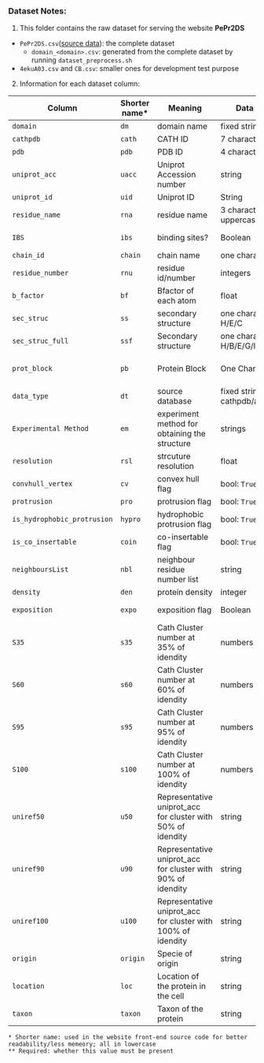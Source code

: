### Dataset Notes:
1. This folder contains the raw dataset for serving the website **PePr2DS**
- `PePr2DS.csv`([source data](https://github.com/reuter-group/pepr2ds/blob/main/Ressources/datasets/PePr2DS.csv)): the complete dataset 
    - `domain_<domain>.csv`: generated from the complete dataset by running `dataset_preprocess.sh`
- `4ekuA03.csv` and `CB.csv`: smaller ones for development test purpose

2. Information for each dataset column:

| Column | Shorter name* | Meaning | Data type | Required** | Additional info. |
|--------|--------|---------|-----------|-------------|--------|
| `domain` | `dm` | domain name | fixed strings | Y | -  |
| `cathpdb` | `cath` | CATH ID | 7 characters  | N | -  |
| `pdb`  | `pdb`  | PDB ID  | 4 characters | N | -  |
| `uniprot_acc` | `uacc` | Uniprot Accession number | string | N | Uniprot accession number (eg: Q9ULH1) |
| `uniprot_id` | `uid` | Uniprot ID | String | N | Uniprot ID (eg: ASAP1_HUMAN) |
| `residue_name` | `rna` | residue name | 3 characters, uppercase | Y | - |
| `IBS` | `ibs` | binding sites? | Boolean | N | True if residue part of the IBS, False otherwise |
| `chain_id` | `chain` | chain name | one character | N | PDB Chain ID |
| `residue_number` | `rnu` | residue id/number | integers | Y |- |
| `b_factor` | `bf` |  Bfactor of each atom | float | N | - |
| `sec_struc`| `ss` | secondary structure | one character: H/E/C | N | secondary structures simplified |
| `sec_struc_full`| `ssf` | Secondary structure | one character: H/B/E/G/I/T/S/- | N | Secondary structures detailed |
|`prot_block`| `pb` | Protein Block | One Character | Y | see https://github.com/pierrepo/PBxplore for more info. |
| `data_type`| `dt` | source database | fixed strings: cathpdb/alphafold | Y | If data are experimentale (cathpdb) or models (alphafold) | 
|`Experimental Method` | `em` | experiment method for obtaining the structure  | strings | Y | - |
| `resolution` | `rsl` | strcuture resolution | float  | N | 999 if the structure is NMR|
| `convhull_vertex` | `cv` | convex hull flag  | bool: `True/False` | Y | residue part of the Convex Hull|
| `protrusion` | `pro` | protrusion flag | bool: `True/False` | Y | residue is a protrusion |
| `is_hydrophobic_protrusion` | `hypro` | hydrophobic protrusion flag | bool: `True/False` | Y | residue is a hydrophobic protrusion|
| `is_co_insertable` | `coin` | co-insertable flag | bool: `True/False` | Y | residue is a co-insertable|
|`neighboursList` | `nbl` | neighbour residue number list | string  | N | Neighbours list of residue (if residue convexhull)|
| `density` | `den` | protein density | integer | N | Number of CA/CB in a radius of 1nm |
| `exposition` | `expo` | exposition flag  |  Boolean | N | if Residue is exposed (RSA >20%) or not (RSA <= 20%)|
| `S35` | `s35` | Cath Cluster number at 35% of idendity  |  numbers | N | Cath cluster id at 35% of seq id. |
| `S60` | `s60` | Cath Cluster number at 60% of idendity  |  numbers | N | Cath cluster id at 60% of seq id. |
| `S95` | `s95` | Cath Cluster number at 95% of idendity  |  numbers | N | Cath cluster id at 95% of seq id. |
| `S100` | `s100` | Cath Cluster number at 100% of idendity  |  numbers | N | Cath cluster id at 100% of seq id. |
| `uniref50` | `u50` | Representative uniprot_acc for cluster with 50% of idendity |  string | N | Representative sequence for protein sequence at 50% of seq id. |
| `uniref90` | `u90` | Representative uniprot_acc for cluster with 90% of idendity |  string | N | Representative sequence for protein sequence at 90% of seq id.  |
| `uniref100` | `u100` | Representative uniprot_acc for cluster with 100% of idendity |  string | N | Representative sequence for protein sequence at 100% of seq id. |
| `origin` | `origin` | Specie of origin | string  | N | Origin of the protein (eg, HUMAN, MOUSE...)|
| `location` | `loc` | Location of the protein in the cell |  string | N |  Localisation of the protein in the cell|
| `taxon` | `taxon` | Taxon of the protein  |  string | N | Taxon at level 0 and 1 of the protein (eucaryote/procaryote etc..)|
```
* Shorter name: used in the website front-end source code for better readability/less memeory; all in lowercase
** Required: whether this value must be present 
```
